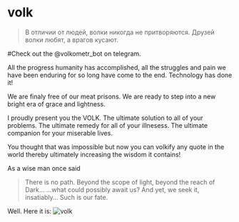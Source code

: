 # volk
> В отличии от людей, волки никогда не притворяются. Друзей волки любят, а врагов кусают.

#Check out the @volkometr_bot on telegram.

All the progress humanity has accomplished, all the struggles and pain we have been enduring for so long have come to the end.
Technology has done it!

We are finaly free of our meat prisons. We are ready to step into a new bright era of grace and lightness.

I proudly present you the VOLK. The ultimate solution to all of your problems. The ultimate remedy for all of your illnesess. The ultimate companion for your miserable lives.

You thought that was impossible but now you can volkify any quote in the world thereby ultimately increasing the wisdom it contains!

As a wise man once said 

> There is no path.
> Beyond the scope of light, beyond the reach of Dark…
> …what could possibly await us?
> And yet, we seek it, insatiably…
> Such is our fate.

Well. Here it is:
![volk](https://memepedia.ru/wp-content/uploads/2017/05/%D0%BC%D0%B0%D0%BA%D1%81-%D0%B8%D0%B4%D0%B8-%D0%BD%D0%B0%D1%85%D1%83%D0%B9-%D0%BC%D0%B5%D0%BC.jpg)
